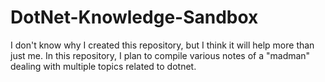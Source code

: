 # DotNet-Knowledge-Sandbox
I don't know why I created this repository, but I think it will help more than just me. In this repository, I plan to compile various notes of a "madman" dealing with multiple topics related to dotnet.
